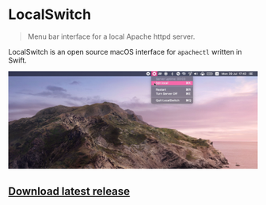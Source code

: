 # LocalSwitch

> Menu bar interface for a local Apache httpd server.

LocalSwitch is an open source macOS interface for `apachectl` written in Swift.

[![LocalSwitch](preview/demo_preview.png)](preview/demo.mov "LocalSwitch")

## [Download latest release](https://github.com/DaFuqtor/LocalSwitch/releases/latest/download/LocalSwitch.zip)